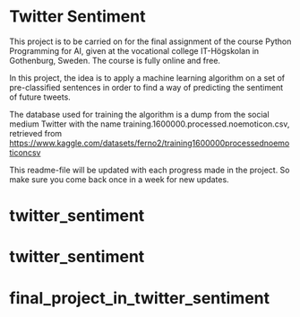 # Twitter Sentiment
This project is to be carried on for the final assignment of the course Python Programming for AI, given at the vocational college IT-Högskolan in Gothenburg, Sweden. The course is fully online and free.

In this project, the idea is to apply a machine learning algorithm on a set of pre-classified sentences in order to find a way of predicting the sentiment of future tweets.

The database used for training the algorithm is a dump from the social medium Twitter with the name training.1600000.processed.noemoticon.csv, retrieved from https://www.kaggle.com/datasets/ferno2/training1600000processednoemoticoncsv

This readme-file will be updated with each progress made in the project. So make sure you come back once in a week for new updates.

# twitter_sentiment
# twitter_sentiment
# final_project_in_twitter_sentiment
